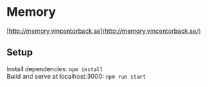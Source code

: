 # Memory
[http://memory.vincentorback.se](http://memory.vincentorback.se/)

## Setup
Install dependencies: `npm install`  
Build and serve at localhost:3000: `npm run start`
